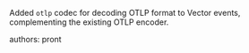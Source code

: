 Added `otlp` codec for decoding OTLP format to Vector events, complementing the existing OTLP encoder.

authors: pront
